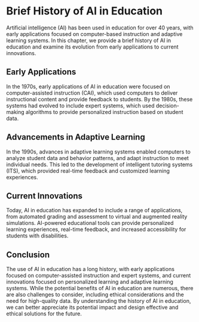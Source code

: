 Brief History of AI in Education
=========================================================

Artificial intelligence (AI) has been used in education for over 40 years, with early applications focused on computer-based instruction and adaptive learning systems. In this chapter, we provide a brief history of AI in education and examine its evolution from early applications to current innovations.

Early Applications
------------------

In the 1970s, early applications of AI in education were focused on computer-assisted instruction (CAI), which used computers to deliver instructional content and provide feedback to students. By the 1980s, these systems had evolved to include expert systems, which used decision-making algorithms to provide personalized instruction based on student data.

Advancements in Adaptive Learning
---------------------------------

In the 1990s, advances in adaptive learning systems enabled computers to analyze student data and behavior patterns, and adapt instruction to meet individual needs. This led to the development of intelligent tutoring systems (ITS), which provided real-time feedback and customized learning experiences.

Current Innovations
-------------------

Today, AI in education has expanded to include a range of applications, from automated grading and assessment to virtual and augmented reality simulations. AI-powered educational tools can provide personalized learning experiences, real-time feedback, and increased accessibility for students with disabilities.

Conclusion
----------

The use of AI in education has a long history, with early applications focused on computer-assisted instruction and expert systems, and current innovations focused on personalized learning and adaptive learning systems. While the potential benefits of AI in education are numerous, there are also challenges to consider, including ethical considerations and the need for high-quality data. By understanding the history of AI in education, we can better appreciate its potential impact and design effective and ethical solutions for the future.
